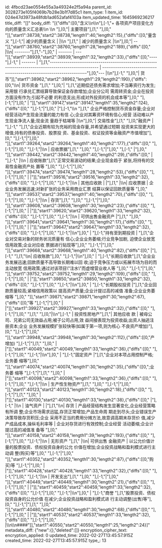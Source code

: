 id: 4fbcd23ae0554e55a3a49324e2f5a94a
parent_id: 3028273e105f4069b7b28e3b1f7d85c1
item_type: 1
item_id: 024e47d3973a48fdb1ad652afaf4103a
item_updated_time: 1645969236217
title_diff: "[]"
body_diff: "[{\"diffs\":[[0,\"含义\\\n\\\n\"],[-1,\"+ 各项资产项目变化方向的质量含义汇总表\\\n  \\\n  \"],[0,\"| 主要项目\"],[1,\" \"],[0,\"    \"]],\"start1\":38738,\"start2\":38738,\"length1\":40,\"length2\":15},{\"diffs\":[[0,\"量含义 \"],[-1,\"| 减少的质量含义 |     |\\\n  \"],[1,\"                                                                                                       | 减少的质量含义                                                                   |\\\n\"],[0,\"| --\"]],\"start1\":38760,\"start2\":38760,\"length1\":28,\"length2\":189},{\"diffs\":[[0,\"    |\\\n| --------\"],[1,\"-\"],[0,\" | ------- | ---\"]],\"start1\":38939,\"start2\":38939,\"length1\":32,\"length2\":33},{\"diffs\":[[0,\"----\"],[-1,\" | ------- | \"],[1,\"------------------------------------------------------------------------------------------------------- | ----------------------------------------------------------------------\"],[0,\"--- |\\\n\"],[-1,\"  \"],[0,\"| 货币\"]],\"start1\":38962,\"start2\":38962,\"length1\":29,\"length2\":190},{\"diffs\":[[0,\"\\\n| 货币资金     \"],[1,\" \"],[0,\"| \"],[1,\"近期偿还债务需求增加;不当筹资行为发生;采用银 行承兑汇票结算导致保证金存款增加;企业分公司 需周转资金;企业在投资方面没有作为;引起不必要 的利息支出;形成对外投资的机会成本等\"],[0,\"        \"],[-1,\"|\"],[0,\"         |  \"]],\"start1\":39147,\"start2\":39147,\"length1\":35,\"length2\":124},{\"diffs\":[[0,\"    \"],[-1,\"|\"],[0,\"     |\"],[-1,\"\\\n  \"],[1,\" 企业严格控制货币资金存量;企业对 经营活动产生现金流量的能力有信 心;企业对其筹资环境有信心;经营 活动难以产生现金净流人量;现金流 量趋于枯竭等 |\\\n\"],[0,\"| 交易性金\"],[1,\" \"],[0,\"融资产  | \"],[-1,\"  \"],[1,\"企业近期有较为充裕的现金存量,并希望通过短期 投资来实现更大的增值;持有的债券投资、股票投 资、基金投资、权证投资等金融资产市值增加\"],[0,\"      \"],[-1,\"|\"],[0,\"    \"]],\"start1\":39264,\"start2\":39264,\"length1\":40,\"length2\":177},{\"diffs\":[[0,\"    \"],[-1,\"|\"],[0,\"     \"],[-1,\"|\\\n  | 应收票据\"],[1,\"   \"],[0,\"     \"],[-1,\"|\"],[0,\"        \"],[-1,\" |\"],[0,\"    \"]],\"start1\":39442,\"start2\":39442,\"length1\":40,\"length2\":29},{\"diffs\":[[0,\"  | \"],[-1,\"    |\\\n  | 应收账款\"],[1,\"正常交易波动的结果;企业现金趋于 紧张,将持有的交易性金融资产处 置等     \"],[0,\"     \"],[-1,\"|\"],[0,\"    \"]],\"start1\":39474,\"start2\":39474,\"length1\":28,\"length2\":53},{\"diffs\":[[0,\"                \"],[-1,\"|\"],[0,\"         |     |\"]],\"start1\":39516,\"start2\":39516,\"length1\":33,\"length2\":32},{\"diffs\":[[0,\"    \"],[-1,\"|\"],[0,\"     \"],[-1,\"|\\\n  | 其他应收款    |         |\"],[1,\"      |\\\n| 应收票据      | 企业业务发展迅速;对新扩张的业务采用商业汇票 结算以保证回款质量等  \"],[0,\"    \"]],\"start1\":39537,\"start2\":39537,\"length1\":40,\"length2\":70},{\"diffs\":[[0,\"    \"],[-1,\"|\"],[0,\"     \"],[-1,\"|\\\n  | 存货\"],[1,\"   \"],[0,\"       \"],[-1,\"|\"],[0,\"    \"]],\"start1\":39608,\"start2\":39608,\"length1\":30,\"length2\":23},{\"diffs\":[[0,\"                \"],[-1,\"|\"],[0,\"         |     |\"]],\"start1\":39620,\"start2\":39620,\"length1\":33,\"length2\":32},{\"diffs\":[[0,\"    \"],[-1,\"|\"],[0,\"     \"],[-1,\"|\\\n  | 可供出售金融资产 |\"],[1,\"    \"],[0,\"    \"]],\"start1\":39641,\"start2\":39641,\"length1\":30,\"length2\":17},{\"diffs\":[[0,\"                \"],[-1,\"|\"],[0,\"         |     |\"]],\"start1\":39647,\"start2\":39647,\"length1\":33,\"length2\":32},{\"diffs\":[[0,\"    \"],[-1,\"|\"],[0,\"     \"],[-1,\"|\\\n\"],[0,\"  | \"],[-1,\"持有至到期投资  |  \"],[1,\"企业对交易对象的财务状况质量有 信心;企业业务萎缩;行业竞争加剧, 迫使企业放宽信用政策;企业对应收 票据进行贴现等\"],[0,\"       \"],[-1,\"|\"],[0,\"    \"]],\"start1\":39668,\"start2\":39668,\"length1\":40,\"length2\":82},{\"diffs\":[[0,\"   |\"],[-1,\" \"],[1,\"\\\n| 应收账款\"],[0,\"    \"],[-1,\"|\\\n\"],[0,\"  | \"],[-1,\"长期应收款\"],[1,\"企业业务发展迅速;回款质量不高导致长期难以回 收;迫于竞争压力或以拓展市场为目的而主动放宽 信用政策;通过对该项目\\\"注水\\\"而虚增营业收人等             \"],[0,\"    \"],[-1,\"|\"],[0,\"    \"]],\"start1\":39752,\"start2\":39752,\"length1\":29,\"length2\":109},{\"diffs\":[[0,\"                \"],[-1,\"|\"],[0,\"         |     |\"]],\"start1\":39850,\"start2\":39850,\"length1\":33,\"length2\":32},{\"diffs\":[[0,\"    \"],[-1,\"|\"],[0,\"     \"],[-1,\"|\\\n\"],[0,\"  | \"],[-1,\"长期股权投资   |\"],[1,\"企业回款质量较高;紧缩信用政策以 提高资产质量;企业计提过高的减值 准备;企业业务萎缩等      \"],[0,\"    \"]],\"start1\":39871,\"start2\":39871,\"length1\":30,\"length2\":67},{\"diffs\":[[0,\"等               \"],[-1,\"|\"],[0,\"         |     |\"]],\"start1\":39927,\"start2\":39927,\"length1\":33,\"length2\":32},{\"diffs\":[[0,\"    \"],[-1,\"|\"],[0,\"     \"],[1,\" \"],[0,\"|\\\n\"],[-1,\"  | 投资性房地产\"],[1,\"| 其他应收 款    | 被母公司、兄弟公司无效益占用;被子公司占用,效 益间接表现为投资收益;出资人抽逃注册资本;企业 业务发展规模扩张较快等(如属于第一项,则为核心 不良资产增加)\"],[0,\"   \"],[-1,\"|\"],[0,\"    \"]],\"start1\":39948,\"start2\":39948,\"length1\":30,\"length2\":112},{\"diffs\":[[0,\"产增加)            \"],[-1,\"|\"],[1,\"    \"],[0,\"         |     |\"]],\"start1\":40049,\"start2\":40049,\"length1\":33,\"length2\":36},{\"diffs\":[[0,\"    \"],[-1,\"|\"],[0,\"     \"],[-1,\"|\\\n\"],[0,\"  | \"],[-1,\"固定资产     |\"],[1,\"企业对本项占用控制严格;业务萎 缩等\"],[0,\"    \"]],\"start1\":40074,\"start2\":40074,\"length1\":30,\"length2\":35},{\"diffs\":[[0,\";业务萎 缩等         \"],[-1,\"|\"],[1,\"    \"],[0,\"         |     |\"]],\"start1\":40098,\"start2\":40098,\"length1\":33,\"length2\":36},{\"diffs\":[[0,\"    \"],[-1,\"|\"],[0,\"     \"],[-1,\"|\\\n  | 生产性生物资产\"],[1,\"   \"],[0,\"  \"],[-1,\"|\"],[0,\"    \"]],\"start1\":40123,\"start2\":40123,\"length1\":30,\"length2\":18},{\"diffs\":[[0,\"                \"],[-1,\"|\"],[1,\"      \"],[0,\"         |     |\"]],\"start1\":40130,\"start2\":40130,\"length1\":33,\"length2\":38},{\"diffs\":[[0,\"   |\"],[-1,\"     |\\\n  | 油气资产     |         |\"],[1,\"\\\n| 存货        | 产品经营结构发生显著变化,企业经营策略有所调 整;企业市场需求迅猛,存货正常增加;产品生命周 期走到尽头;企业错误生产决策导致存货积压;企业 采用不正当的费用分摊方法,故意调高期末存货价 值,减少产成品成本,操纵毛利率等 | 企业对存货进行有效控制;企业经营 活动萎缩;企业计提过高的减值准 备等                      \"],[0,\"    \"]],\"start1\":40158,\"start2\":40158,\"length1\":39,\"length2\":193},{\"diffs\":[[0,\"    \"],[-1,\"|\"],[0,\"     \"],[-1,\"|\\\n  | 无形资产  \"],[1,\"   |\\\n| 可供出售 金融资产 | 以公允价值计量的股票投资、债权投资自身的公允 价值在增加;企业投资战略和盈利模式进行主动调 整(购买)等\"],[0,\"   \"],[-1,\"|\"],[0,\"    \"]],\"start1\":40352,\"start2\":40352,\"length1\":30,\"length2\":87},{\"diffs\":[[0,\"购买)等            \"],[-1,\"|\"],[0,\"         |     |\"]],\"start1\":40428,\"start2\":40428,\"length1\":33,\"length2\":32},{\"diffs\":[[0,\"    \"],[-1,\"|\"],[0,\"     \"],[-1,\"|\\\n  | 开发支出\"],[1,\"   \"],[0,\"     \"],[-1,\"|\"],[0,\"    \"]],\"start1\":40449,\"start2\":40449,\"length1\":30,\"length2\":21},{\"diffs\":[[0,\"                \"],[-1,\"|\"],[0,\"         |     |\"]],\"start1\":40459,\"start2\":40459,\"length1\":33,\"length2\":32},{\"diffs\":[[0,\"    \"],[-1,\"|\"],[0,\"     \"],[-1,\"|\\\n\"],[0,\"  | \"],[-1,\"商誉  \"],[1,\"股票投资、债权投资自身的公允价值 在减少;企业投资战略和盈利模式进 行主动调整(出售)等\"],[0,\"     \"],[-1,\"|\"],[1,\"  \"],[0,\"    \"]],\"start1\":40480,\"start2\":40480,\"length1\":30,\"length2\":68},{\"diffs\":[[0,\"                \"],[-1,\"|\"],[0,\"         |     |\"]],\"start1\":40537,\"start2\":40537,\"length1\":33,\"length2\":32},{\"diffs\":[[0,\"            \"],[-1,\"|\"],[0,\"     |\\\n\\\n####\"]],\"start1\":40550,\"start2\":40550,\"length1\":25,\"length2\":24}]"
metadata_diff: {"new":{},"deleted":[]}
encryption_cipher_text: 
encryption_applied: 0
updated_time: 2022-02-27T13:45:57.915Z
created_time: 2022-02-27T13:45:57.915Z
type_: 13